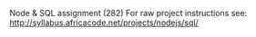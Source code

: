 Node & SQL assignment (282)
For raw project instructions see: http://syllabus.africacode.net/projects/nodejs/sql/